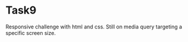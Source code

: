 # Task9
Responsive challenge with html and css. Still on media query targeting a specific screen size.

